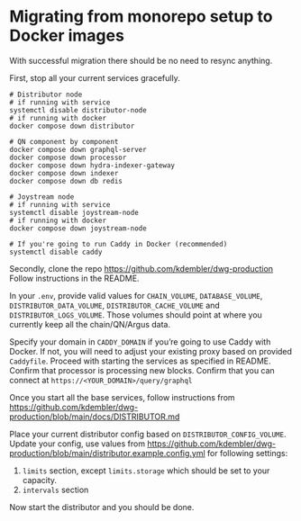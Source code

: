 # Migrating from monorepo setup to Docker images

With successful migration there should be no need to resync anything.

First, stop all your current services gracefully.

```
# Distributor node
# if running with service
systemctl disable distributor-node
# if running with docker
docker compose down distributor

# QN component by component
docker compose down graphql-server
docker compose down processor
docker compose down hydra-indexer-gateway
docker compose down indexer
docker compose down db redis

# Joystream node
# if running with service
systemctl disable joystream-node
# if running with docker
docker compose down joystream-node

# If you're going to run Caddy in Docker (recommended)
systemctl disable caddy
```

Secondly, clone the repo https://github.com/kdembler/dwg-production Follow instructions in the README.

In your `.env`, provide valid values for `CHAIN_VOLUME`, `DATABASE_VOLUME`, `DISTRIBUTOR_DATA_VOLUME`, `DISTRIBUTOR_CACHE_VOLUME` and `DISTRIBUTOR_LOGS_VOLUME`. Those volumes should point at where you currently keep all the chain/QN/Argus data.

Specify your domain in `CADDY_DOMAIN` if you’re going to use Caddy with Docker. If not, you will need to adjust your existing proxy based on provided `Caddyfile`.
Proceed with starting the services as specified in README. Confirm that processor is processing new blocks. Confirm that you can connect at `https://<YOUR_DOMAIN>/query/graphql`

Once you start all the base services, follow instructions from https://github.com/kdembler/dwg-production/blob/main/docs/DISTRIBUTOR.md

Place your current distributor config based on `DISTRIBUTOR_CONFIG_VOLUME`. Update your config, use values from https://github.com/kdembler/dwg-production/blob/main/distributor.example.config.yml for following settings:

1. `limits` section, except `limits.storage` which should be set to your capacity.
2. `intervals` section

Now start the distributor and you should be done.
